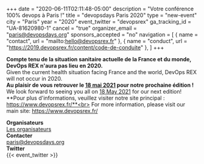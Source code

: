 +++
date = "2020-06-11T02:11:48-05:00"
description = "Votre conférence 100% devops à Paris !"
title = "devopsdays Paris 2020"
type = "new-event"
city = "Paris"
year = "2020"
event_twitter = "devopsrex"
ga_tracking_id = "UA-81620980-1"
cancel = "true"
organizer_email = "paris@devopsdays.org"
sponsors_accepted = "no"
navigation = [
    { name = "contact", url = "mailto:hello@devopsrex.fr" },
    { name = "conduct", url = "https://2019.devopsrex.fr/content/code-de-conduite" },
]
+++
<!-- <div style="text-align:center;">
  {{< event_logo >}}
</div> -->

**Compte tenu de la situation sanitaire actuelle de la France et du monde, DevOps REX n'aura pas lieu en 2020.**<br>
Given the current health situation facing France and the world, DevOps REX will not occur in 2020.<br>
**Au plaisir de vous retrouver le [18 mai 2021](https://devopsdays.org/events/2021-paris/) pour notre prochaine édition !**<br>
We look forward to seeing you all on [18 May 2021](https://devopsdays.org/events/2021-paris/) for our next edition!<br>
**Pour plus d'informations, veuillez visiter notre site principal : https://www.devopsrex.fr/**<br>
For more information, please visit our main site: https://www.devopsrex.fr/<br>

<!-- <div class = "row">
  <div class = "col-md-2">
    <strong>Date</strong>
  </div>
  <div class = "col-md-8">
    {{< event_start >}}
  </div>
</div> -->

<!-- <div class = "row">
  <div class = "col-md-2">
    <strong>Location</strong>
  </div>
  <div class = "col-md-8">
    {{< event_location >}}
  </div>
</div> -->

<!-- <div class = "row">
  <div class = "col-md-2">
    <strong>Register</strong>
  </div>
  <div class = "col-md-8">
    {{< event_link page="registration" text="Register to attend the conference!" >}}
  </div>
</div> -->

<!-- <div class = "row">
  <div class = "col-md-2">
    <strong>Propose</strong>
  </div>
  <div class = "col-md-8">
    {{< event_link page="propose" text="Propose a talk!" >}}
  </div>
</div> -->

<!-- <div class = "row">
  <div class = "col-md-2">
    <strong>Program</strong>
  </div>
  <div class = "col-md-8">
    View the {{< event_link page="program" text="program." >}}
  </div>
</div> -->

<!-- <div class = "row">
  <div class = "col-md-2">
    <strong>Speakers</strong>
  </div>
  <div class = "col-md-8">
    Check out the {{< event_link page="speakers" text="speakers!" >}}
  </div>
</div> -->

<!-- <div class = "row">
  <div class = "col-md-2">
    <strong>Sponsors</strong>
  </div>
  <div class = "col-md-8">
    {{< event_link page="sponsor" text="Sponsor the conference!" >}}
  </div>
</div> -->

<div class = "row">
  <div class = "col-md-2">
    <strong>Organisateurs</strong>
  </div>
  <div class = "col-md-8">
    <a href="https://2019.devopsrex.fr/content/les-organisateurs">Les organisateurs</a>
  </div>
</div>

<div class = "row">
  <div class = "col-md-2">
    <strong>Contacter</strong>
  </div>
  <div class = "col-md-8">
    <a href="mailto:paris@devopsdays.org">paris@devopsdays.org</a>
  </div>
</div>

<div class = "row">
  <div class = "col-md-2">
    <strong>Twitter</strong>
  </div>
  <div class = "col-md-8">
    {{< event_twitter >}}
  </div>
</div>
